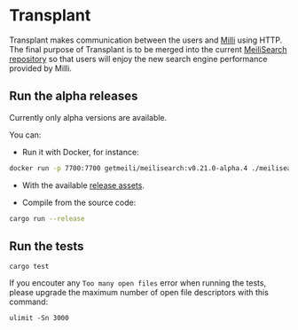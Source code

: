 # Transplant

Transplant makes communication between the users and [Milli](https://github.com/meilisearch/milli) using HTTP. The final purpose of Transplant is to be merged into the current [MeiliSearch repository](https://github.com/meilisearch/MeiliSearch) so that users will enjoy the new search engine performance provided by Milli.

## Run the alpha releases

Currently only alpha versions are available.

You can:

- Run it with Docker, for instance:

```bash
docker run -p 7700:7700 getmeili/meilisearch:v0.21.0-alpha.4 ./meilisearch
```

- With the available [release assets](https://github.com/meilisearch/transplant/releases).

- Compile from the source code:

```bash
cargo run --release
```

## Run the tests

```
cargo test
```

If you encouter any `Too many open files` error when running the tests, please upgrade the maximum number of open file descriptors with this command:

```
ulimit -Sn 3000
```
